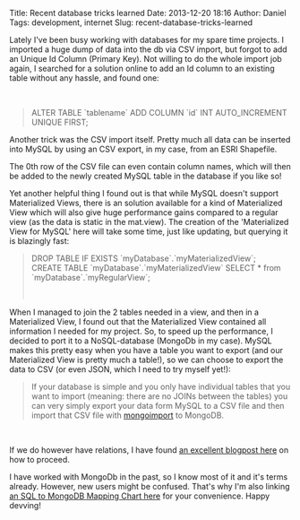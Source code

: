 Title: Recent database tricks learned
Date: 2013-12-20 18:16
Author: Daniel
Tags: development, internet
Slug: recent-database-tricks-learned

Lately I've been busy working with databases for my spare time projects.
I imported a huge dump of data into the db via CSV import, but forgot to
add an Unique Id Column (Primary Key). Not willing to do the whole
import job again, I searched for a solution online to add an Id column
to an existing table without any hassle, and found one:

 

> <div id=":qg">
>
> <div id=":qf">
>
> <div dir="ltr">
>
> <div>
>
> ALTER TABLE \`tablename\` ADD COLUMN \`id\` INT AUTO\_INCREMENT UNIQUE
> FIRST;
>
> </div>
>
> <div>
>
> </div>
>
> </div>
>
> </div>
>
> </div>

<div id=":qg">

<div id=":qf">

<div dir="ltr">

<div>

Another trick was the CSV import itself. Pretty much all data can be
inserted into MySQL by using an CSV export, in my case, from an ESRI
Shapefile.

</div>

<div>

The 0th row of the CSV file can even contain column names, which will
then be added to the newly created MySQL table in the database if you
like so!

</div>

</div>

<div>

</div>

<div>

Yet another helpful thing I found out is that while MySQL doesn't
support Materialized Views, there is an solution available for a kind of
Materialized View which will also give huge performance gains compared
to a regular view (as the data is static in the mat.view). The creation
of the 'Materialized View for MySQL' here will take some time, just like
updating, but querying it is blazingly fast:

</div>

</div>

<div>

</div>

> <div>
>
> DROP TABLE IF EXISTS \`myDatabase\`.\`myMaterializedView\`;  
>  CREATE TABLE \`myDatabase\`.\`myMaterializedView\` SELECT \* from
> \`myDatabase\`.\`myRegularView\`;
>
>  
>
> </div>

<div>

When I managed to join the 2 tables needed in a view, and then in a
Materialized View, I found out that the Materialized View contained all
information I needed for my project. So, to speed up the performance, I
decided to port it to a NoSQL-database (MongoDb in my case). MySQL makes
this pretty easy when you have a table you want to export (and our
Materialized View is pretty much a table!), so we can choose to export
the data to CSV (or even JSON, which I need to try myself yet!):

> If your database is simple and you only have individual tables that
> you want to import (meaning: there are no JOINs between the tables)
> you can very simply export your data form MySQL to a CSV file and then
> import that CSV file with [mongoimport][] to MongoDB.

 

If we do however have relations, I have found [an excellent blogpost
here][] on how to proceed.

</div>

<div>

</div>

<div>

I have worked with MongoDb in the past, so I know most of it and it's
terms already. However, new users might be confused. That's why I'm also
linking [an SQL to MongoDB Mapping Chart here][] for your convenience.
Happy devving!

</div>

<div>

</div>

</div>

  [mongoimport]: http://docs.mongodb.org/manual/reference/program/mongoimport/
    "mongoimport"
  [an excellent blogpost here]: http://tamas.io/converting-your-data-from-mysql-to-mongodb/
  [an SQL to MongoDB Mapping Chart here]: http://docs.mongodb.org/manual/reference/sql-comparison/

